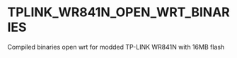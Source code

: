 # TPLINK_WR841N_OPEN_WRT_BINARIES
Compiled binaries open wrt for modded TP-LINK WR841N with 16MB flash
